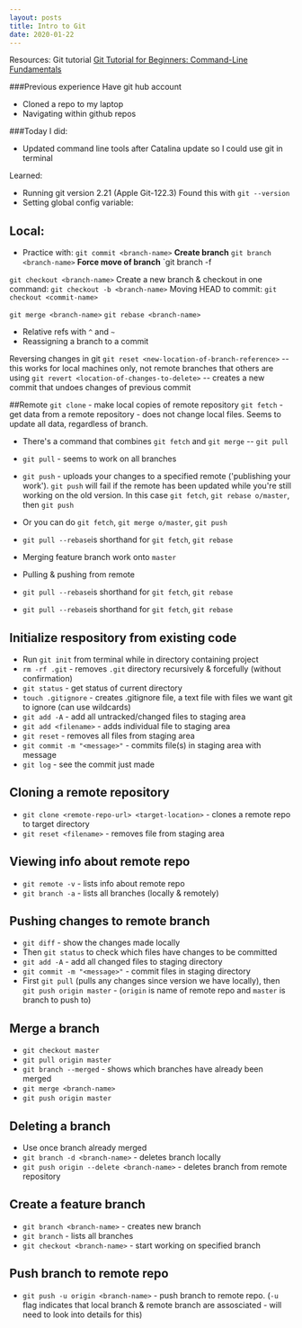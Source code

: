 ```yaml
---
layout: posts
title: Intro to Git
date: 2020-01-22
---
```

Resources:
Git tutorial
[Git Tutorial for Beginners: Command-Line Fundamentals](https://www.youtube.com/watch?v=HVsySz-h9r4) 

###Previous experience
Have git hub account
* Cloned a repo to my laptop
* Navigating within github repos

###Today I did:
* Updated command line tools after Catalina update so I could use git in terminal

Learned:
* Running git version 2.21 (Apple Git-122.3) Found this with `git --version`
* Setting global config variable:

## Local:
* Practice with:
`git commit <branch-name>`
**Create branch**
`git branch <branch-name>`
**Force move of branch**
`git branch -f <name-of-branch-to-move> <target-location>

`git checkout <branch-name>`
Create a new branch & checkout in one command:
`git checkout -b <branch-name>`
Moving HEAD to commit:
`git checkout <commit-name>`

`git merge <branch-name>`
`git rebase <branch-name>`
* Relative refs with `^` and `~`
* Reassigning a branch to a commit

Reversing changes in git
`git reset <new-location-of-branch-reference>` -- this works for local machines only, not remote branches that others are using
`git revert <location-of-changes-to-delete>` -- creates a new commit that undoes changes of previous commit

##Remote
`git clone` - make local copies of remote repository
`git fetch` - get data from a remote repository - does not change local files. Seems to update all data, regardless of branch.
* There's a command that combines `git fetch` and `git merge` -- `git pull`
* `git pull` - seems to work on all branches
* `git push` - uploads your changes to a specified remote ('publishing your work'). `git push` will fail if the remote has been updated
while you're still working on the old version. In this case `git fetch`, `git rebase o/master`, then `git push`
* Or you can do `git fetch`, `git merge o/master`, `git push`
* `git pull --rebase`is shorthand for `git fetch`, `git rebase`

* Merging feature branch work onto `master`
* Pulling & pushing from remote

* `git pull --rebase`is shorthand for `git fetch`, `git rebase`
* `git pull --rebase`is shorthand for `git fetch`, `git rebase`

## Initialize respository from existing code 
* Run `git init` from terminal while in directory containing project 
* `rm -rf .git` - removes `.git` directory recursively & forcefully (without confirmation)
* `git status` - get status of current directory
* `touch .gitignore` - creates .gitignore file, a text file with files we want git to ignore (can use wildcards)
* `git add -A` - add all untracked/changed files to staging area
* `git add <filename>` - adds individual file to staging area 
* `git reset` - removes all files from staging area
* `git commit -m "<message>"` - commits file(s) in staging area with message
* `git log` - see the commit just made 

## Cloning a remote repository
* `git clone <remote-repo-url> <target-location>` - clones a remote repo to target directory
* `git reset <filename>` - removes file from staging area

## Viewing info about remote repo
* `git remote -v` - lists info about remote repo
* `git branch -a` - lists all branches (locally & remotely)

## Pushing changes to remote branch
* `git diff` - show the changes made locally
* Then `git status` to check which files have changes to be committed
* `git add -A` - add all changed files to staging directory
* `git commit -m "<message>"` - commit files in staging directory
* First `git pull` (pulls any changes since version we have locally), then `git push origin master` - (`origin` is name of remote repo and `master` is branch to push to)

## Merge a branch
* `git checkout master`
* `git pull origin master`
* `git branch --merged` - shows which branches have already been merged
* `git merge <branch-name>`
* `git push origin master`

## Deleting a branch 
* Use once branch already merged
* `git branch -d <branch-name>` - deletes branch locally
* `git push origin --delete <branch-name>` - deletes branch from remote repository

## Create a feature branch
* `git branch <branch-name>` - creates new branch
* `git branch` - lists all branches
* `git checkout <branch-name>` - start working on specified branch

## Push branch to remote repo
* `git push -u origin <branch-name>` - push branch to remote repo. (`-u` flag indicates that local branch & remote branch are assosciated - will need to look into details for this)
